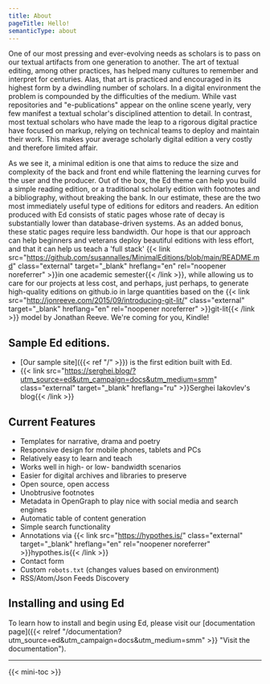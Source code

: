 ```yaml
---
title: About
pageTitle: Hello!
semanticType: about
---
```


One of our most pressing and ever-evolving needs as scholars is to pass on our textual artifacts
from one generation to another. The art of textual editing, among other practices, has helped many
cultures to remember and interpret for centuries. Alas, that art is practiced and encouraged in its
highest form by a dwindling number of scholars. In a digital environment the problem is compounded
by the difficulties of the medium. While vast repositories and "e-publications" appear on the
online scene yearly, very few manifest a textual scholar's disciplined attention to detail. In
contrast, most textual scholars who have made the leap to a rigorous digital practice have focused
on markup, relying on technical teams to deploy and maintain their work. This makes your average
scholarly digital edition a very costly and therefore limited affair.


As we see it, a minimal edition is one that aims to reduce the size and complexity of the back and
front end while flattening the learning curves for the user and the producer. Out of the box, the Ed
theme can help you build a simple reading edition, or a traditional scholarly edition with footnotes
and a bibliography, without breaking the bank. In our estimate, these are the two most immediately
useful type of editions for editors and readers. An edition produced with Ed consists of static
pages whose rate of decay is substantially lower than database-driven systems. As an added bonus,
these static pages require less bandwidth. Our hope is that our approach can help beginners and
veterans deploy beautiful editions with less effort, and that it can help us teach a 'full stack'
{{< link src="https://github.com/susannalles/MinimalEditions/blob/main/README.md" class="external" target="_blank" hreflang="en" rel="noopener noreferrer" >}}in one academic semester{{< /link >}},
while allowing us to care for our projects at less cost, and perhaps, just perhaps, to generate
high-quality editions on github.io in large quantities based on the
{{< link src="http://jonreeve.com/2015/09/introducing-git-lit/" class="external" target="_blank" hreflang="en" rel="noopener noreferrer" >}}git-lit{{< /link >}} model by Jonathan Reeve. We're coming
for you, Kindle!

## Sample Ed editions.


- [Our sample site]({{< ref "/" >}}) is the first edition built with Ed.
- {{< link src="https://serghei.blog/?utm_source=ed&utm_campaign=docs&utm_medium=smm" class="external" target="_blank" hreflang="ru" >}}Serghei Iakovlev's blog{{< /link >}}

## Current Features

- Templates for narrative, drama and poetry
- Responsive design for mobile phones, tablets and PCs
- Relatively easy to learn and teach
- Works well in high- or low- bandwidth scenarios
- Easier for digital archives and libraries to preserve
- Open source, open access
- Unobtrusive footnotes
- Metadata in OpenGraph to play nice with social media and search engines
- Automatic table of content generation
- Simple search functionality
- Annotations via {{< link src="https://hypothes.is/" class="external" target="_blank" hreflang="en" rel="noopener noreferrer" >}}hypothes.is{{< /link >}}
- Contact form
- Custom `robots.txt` (changes values based on environment)
- RSS/Atom/Json Feeds Discovery


## Installing and using Ed

To learn how to install and begin using Ed, please visit our
[documentation page]({{< relref "/documentation?utm_source=ed&utm_campaign=docs&utm_medium=smm" >}} "Visit the documentation").

---

{{< mini-toc >}}
